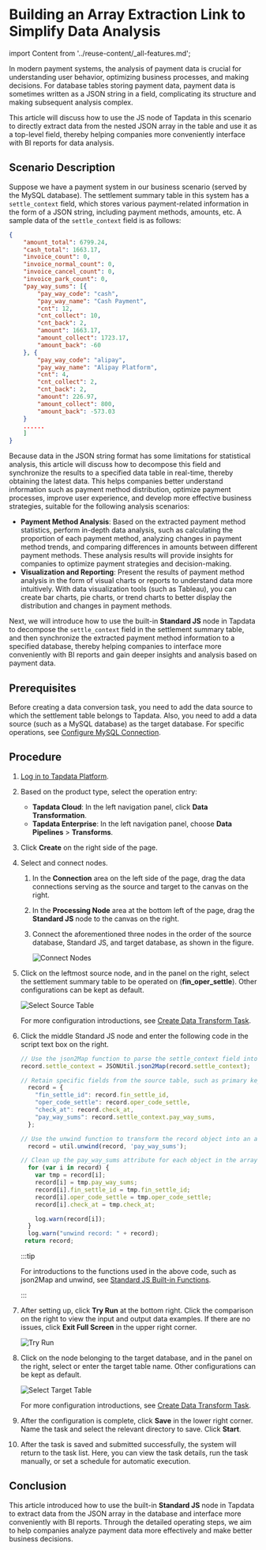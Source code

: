 # Building an Array Extraction Link to Simplify Data Analysis
import Content from '../reuse-content/_all-features.md';

<Content />

In modern payment systems, the analysis of payment data is crucial for understanding user behavior, optimizing business processes, and making decisions. For database tables storing payment data, payment data is sometimes written as a JSON string in a field, complicating its structure and making subsequent analysis complex.

This article will discuss how to use the JS node of Tapdata in this scenario to directly extract data from the nested JSON array in the table and use it as a top-level field, thereby helping companies more conveniently interface with BI reports for data analysis.

## Scenario Description

Suppose we have a payment system in our business scenario (served by the MySQL database). The settlement summary table in this system has a `settle_context` field, which stores various payment-related information in the form of a JSON string, including payment methods, amounts, etc. A sample data of the `settle_context` field is as follows:

```json
{
	"amount_total": 6799.24,
	"cash_total": 1663.17,
	"invoice_count": 0,
	"invoice_normal_count": 0,
	"invoice_cancel_count": 0,
	"invoice_park_count": 0,
	"pay_way_sums": [{
		"pay_way_code": "cash",
		"pay_way_name": "Cash Payment",
		"cnt": 12,
		"cnt_collect": 10,
		"cnt_back": 2,
		"amount": 1663.17,
		"amount_collect": 1723.17,
		"amount_back": -60
	}, {
		"pay_way_code": "alipay",
		"pay_way_name": "Alipay Platform",
		"cnt": 4,
		"cnt_collect": 2,
		"cnt_back": 2,
		"amount": 226.97,
		"amount_collect": 800,
		"amount_back": -573.03
	}
	......
	]
}
```

Because data in the JSON string format has some limitations for statistical analysis, this article will discuss how to decompose this field and synchronize the results to a specified data table in real-time, thereby obtaining the latest data. This helps companies better understand information such as payment method distribution, optimize payment processes, improve user experience, and develop more effective business strategies, suitable for the following analysis scenarios:

* **Payment Method Analysis**: Based on the extracted payment method statistics, perform in-depth data analysis, such as calculating the proportion of each payment method, analyzing changes in payment method trends, and comparing differences in amounts between different payment methods. These analysis results will provide insights for companies to optimize payment strategies and decision-making.
* **Visualization and Reporting**: Present the results of payment method analysis in the form of visual charts or reports to understand data more intuitively. With data visualization tools (such as Tableau), you can create bar charts, pie charts, or trend charts to better display the distribution and changes in payment methods.

Next, we will introduce how to use the built-in **Standard JS** node in Tapdata to decompose the `settle_context` field in the settlement summary table, and then synchronize the extracted payment method information to a specified database, thereby helping companies to interface more conveniently with BI reports and gain deeper insights and analysis based on payment data.

## Prerequisites

Before creating a data conversion task, you need to add the data source to which the settlement table belongs to Tapdata. Also, you need to add a data source (such as a MySQL database) as the target database. For specific operations, see [Configure MySQL Connection](../prerequisites/on-prem-databases/mysql.md).

## Procedure

1. [Log in to Tapdata Platform](../user-guide/log-in.md).
2. Based on the product type, select the operation entry:

   * **Tapdata Cloud**: In the left navigation panel, click **Data Transformation**.
   * **Tapdata Enterprise**: In the left navigation panel, choose **Data Pipelines** > **Transforms**.
3. Click **Create** on the right side of the page.
4. Select and connect nodes.

   1. In the **Connection** area on the left side of the page, drag the data connections serving as the source and target to the canvas on the right.
   2. In the **Processing Node** area at the bottom left of the page, drag the **Standard JS** node to the canvas on the right.
   3. Connect the aforementioned three nodes in the order of the source database, Standard JS, and target database, as shown in the figure.

      ![Connect Nodes](../images/connect_nodes.png)

5. Click on the leftmost source node, and in the panel on the right, select the settlement summary table to be operated on (**fin_oper_settle**). Other configurations can be kept as default.

   ![Select Source Table](../images/select_fin_oper_settle.png)

   For more configuration introductions, see [Create Data Transform Task](../user-guide/data-pipeline/data-development/create-task.md).

6. Click the middle Standard JS node and enter the following code in the script text box on the right.

   ```js
   // Use the json2Map function to parse the settle_context field into an object and extract the pay_way_sums array value
   record.settle_context = JSONUtil.json2Map(record.settle_context);
   
   // Retain specific fields from the source table, such as primary key information
     record = {
       "fin_settle_id": record.fin_settle_id,
       "oper_code_settle": record.oper_code_settle,
       "check_at": record.check_at,
       "pay_way_sums": record.settle_context.pay_way_sums,
     };
   
   // Use the unwind function to transform the record object into an array
     record = util.unwind(record, 'pay_way_sums');
   
   // Clean up the pay_way_sums attribute for each object in the array and extract its properties to the upper layer
     for (var i in record) {
       var tmp = record[i];
       record[i] = tmp.pay_way_sums;
       record[i].fin_settle_id = tmp.fin_settle_id;
       record[i].oper_code_settle = tmp.oper_code_settle;
       record[i].check_at = tmp.check_at;
   
       log.warn(record[i]);
     }
     log.warn("unwind record: " + record);
   	return record;
   ```

   :::tip

   For introductions to the functions used in the above code, such as json2Map and unwind, see [Standard JS Built-in Functions](../appendix/standard-js.md).

   :::

7. After setting up, click **Try Run** at the bottom right. Click the comparison on the right to view the input and output data examples. If there are no issues, click **Exit Full Screen** in the upper right corner.

   ![Try Run](../images/try_run_js.png)

8. Click on the node belonging to the target database, and in the panel on the right, select or enter the target table name. Other configurations can be kept as default.

   ![Select Target Table](../images/select_settle_analyze.png)

   For more configuration introductions, see [Create Data Transform Task](../user-guide/data-pipeline/data-development/create-task.md).

9. After the configuration is complete, click **Save** in the lower right corner. Name the task and select the relevant directory to save. Click **Start**.

10. After the task is saved and submitted successfully, the system will return to the task list. Here, you can view the task details, run the task manually, or set a schedule for automatic execution.

## Conclusion

This article introduced how to use the built-in **Standard JS** node in Tapdata to extract data from the JSON array in the database and interface more conveniently with BI reports. Through the detailed operating steps, we aim to help companies analyze payment data more effectively and make better business decisions.